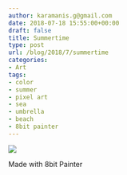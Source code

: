 ```yaml
---
author: karamanis.g@gmail.com
date: 2018-07-18 15:55:00+00:00
draft: false
title: Summertime
type: post
url: /blog/2018/7/summertime
categories:
- Art
tags:
- color
- summer
- pixel art
- sea
- umbrella
- beach
- 8bit painter
---
```


![](https://images.squarespace-cdn.com/content/v1/4f3f61bae4b063b909445965/1531929198372-NWJKPXUG9G6NFZPIJUNN/ke17ZwdGBToddI8pDm48kGfiFqkITS6axXxhYYUCnlRZw-zPPgdn4jUwVcJE1ZvWQUxwkmyExglNqGp0IvTJZUJFbgE-7XRK3dMEBRBhUpx1B3uKuIxKkeNobmVrkfsvhi7vfNIYPwuNoe0YQqN5qRcQyCP0lZkCSDZ8KLElTzs/IMG_7175.full.JPG?format=original)

  



Made with 8bit Painter
